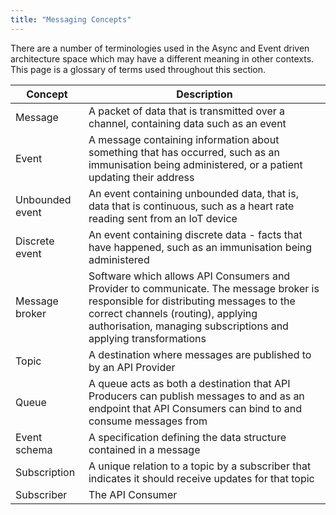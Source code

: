 ```yaml
---
title: "Messaging Concepts"
---
```


There are a number of terminologies used in the Async and Event driven architecture space which may have a different meaning in other contexts. This page is a glossary of terms used throughout this section.

| Concept | Description |
|---|---|
| Message | A packet of data that is transmitted over a channel, containing data such as an event |
| Event | A message containing information about something that has occurred, such as an immunisation being administered, or a patient updating their address |
| Unbounded event | An event containing unbounded data, that is, data that is continuous, such as a heart rate reading sent from an IoT device |
| Discrete event | An event containing discrete data - facts that have happened, such as an immunisation being administered |
| Message broker | Software which allows API Consumers and Provider to communicate. The message broker is responsible for distributing messages to the correct channels (routing), applying authorisation, managing subscriptions and applying transformations |
| Topic | A destination where messages are published to by an API Provider |
| Queue | A queue acts as both a destination that API Producers can publish messages to and as an endpoint that API Consumers can bind to and consume messages from |
| Event schema | A specification defining the data structure contained in a message |
| Subscription | A unique relation to a topic by a subscriber that indicates it should receive updates for that topic |
| Subscriber | The API Consumer |
